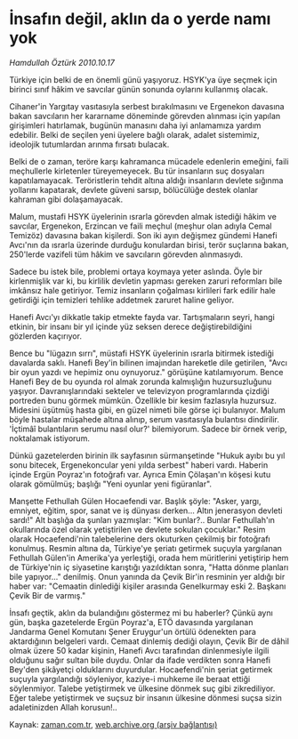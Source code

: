 # İnsafın değil, aklın da o yerde namı yok

*Hamdullah Öztürk 2010.10.17*

<td class="columnist-detail">
<p>Türkiye için belki de en önemli günü yaşıyoruz. HSYK'ya üye seçmek için birinci sınıf hâkim ve savcılar günün sonunda oylarını kullanmış olacak.</p>
<p>
<div id="haberMetinDiv">
<p>Cihaner'in Yargıtay vasıtasıyla serbest bırakılmasını ve Ergenekon davasına bakan savcıların her kararname döneminde görevden alınması için yapılan girişimleri hatırlamak, bugünün manasını daha iyi anlamamıza yardım edebilir. Belki de seçilen yeni üyelere bağlı olarak, adalet sistemimiz, ideolojik tutumlardan arınma fırsatı bulacak.
<p>Belki de o zaman, teröre karşı kahramanca mücadele edenlerin emeğini, faili meçhullerle kirletenler türeyemeyecek. Bu tür insanların suç dosyaları kapatılamayacak. Teröristlerin tehdit altına aldığı insanların devlete sığınma yollarını kapatarak, devlete güveni sarsıp, bölücülüğe destek olanlar kahraman gibi dolaşamayacak.
<p>Malum, mustafi HSYK üyelerinin ısrarla görevden almak istediği hâkim ve savcılar, Ergenekon, Erzincan ve faili meçhul (meşhur olan adıyla Cemal Temizöz) davasına bakan kişilerdi. Son iki ayın değişmez gündemi Hanefi Avcı'nın da ısrarla üzerinde durduğu konulardan birisi, terör suçlarına bakan, 250'lerde vazifeli tüm hâkim ve savcıların görevden alınmasıydı. 
<p>Sadece bu istek bile, problemi ortaya koymaya yeter aslında. Öyle bir kirlenmişlik var ki, bu kirlilik devletin yapması gereken zaruri reformları bile imkânsız hale getiriyor. Temiz insanların çoğalması kirlileri fark edilir hale getirdiği için temizleri tehlike addetmek zaruret haline geliyor.
<p>Hanefi Avcı'yı dikkatle takip etmekte fayda var. Tartışmaların seyri, hangi etkinin, bir insanı bir yıl içinde yüz seksen derece değiştirebildiğini gözlerden kaçırıyor.
<p>Bence bu "lügazın sırrı", müstafi HSYK üyelerinin ısrarla bitirmek istediği davalarda saklı. Hanefi Bey'in bilinen imajından hareketle dile getirilen, "Avcı bir oyun yazdı ve hepimiz onu oynuyoruz." görüşüne katılamıyorum. Bence Hanefi Bey de bu oyunda rol almak zorunda kalmışlığın huzursuzluğunu yaşıyor. Davranışlarındaki sekteler ve televizyon programlarında çizdiği portreden bunu görmek mümkün. Özellikle bir kesim fazlasıyla huzursuz. Midesini üşütmüş hasta gibi, en güzel nimeti bile görse içi bulanıyor. Malum böyle hastalar müşahede altına alınıp, serum vasıtasıyla bulantısı dindirilir. 'İçtimâî bulantıların serumu nasıl olur?' bilemiyorum. Sadece bir örnek verip, noktalamak istiyorum.
<p>Dünkü gazetelerden birinin ilk sayfasının sürmanşetinde "Hukuk ayıbı bu yıl sonu bitecek, Ergenekoncular yeni yılda serbest" haberi vardı. Haberin içinde Ergün Poyraz'ın fotoğrafı var. Ayrıca Emin Çölaşan'ın köşesi kutu olarak gömülmüş; başlığı "Yeni oyunlar yeni figüranlar".
<p>Manşette Fethullah Gülen Hocaefendi var. Başlık şöyle: "Asker, yargı, emniyet, eğitim, spor, sanat ve iş dünyası derken... Altın jenerasyon devleti sardı!" Alt başlığa da şunları yazmışlar: "Kim bunlar?.. Bunlar Fethullah'ın okullarında özel olarak yetiştirilen ve devlete sokulan çocuklar." Resim olarak Hocaefendi'nin talebelerine ders okuturken çekilmiş bir fotoğrafı konulmuş. Resmin altına da, Türkiye'ye şeriatı getirmek suçuyla yargılanan Fethullah Gülen'in Amerika'ya yerleştiği, orada hem müritlerini yetiştirip hem de Türkiye'nin iç siyasetine karıştığı yazıldıktan sonra, "Hatta dönme planları bile yapıyor..." denilmiş. Onun yanında da Çevik Bir'in resminin yer aldığı bir haber var: "Cemaatin dinlediği kişiler arasında Genelkurmay eski 2. Başkanı Çevik Bir de varmış."
<p>İnsafı geçtik, aklın da bulandığını göstermez mi bu haberler? Çünkü aynı gün, başka gazetelerde Ergün Poyraz'a, ETÖ davasında yargılanan Jandarma Genel Komutanı Şener Eruygur'un örtülü ödenekten para aktardığının belgeleri vardı. Cemaat dinlemiş dediği olayın, Çevik Bir de dâhil olmak üzere 50 kadar kişinin, Hanefi Avcı tarafından dinlenmesiyle ilgili olduğunu sağır sultan bile duydu. Onlar da ifade verdikten sonra Hanefi Bey'den şikâyetçi olduklarını duyurdular. Hocaefendi'nin şeriat getirmek suçuyla yargılandığı söyleniyor, kaziye-i muhkeme ile beraat ettiği söylenmiyor. Talebe yetiştirmek ve ülkesine dönmek suç gibi zikrediliyor. Eğer talebe yetiştirmek ve suçsuz bir insanın ülkesine dönmesi suçsa sizin adaletinizden Allah korusun!.. </p></p></p></p></p></p></p></p></p></div>
</p>
<a href="http://web.archive.org/web/20101227144329/mailto:h.ozturk@zaman.com.tr">
</a></td>

Kaynak: [zaman.com.tr](http://zaman.com.tr/yazar.do?yazino=1041106), [web.archive.org (arşiv bağlantısı)](http://web.archive.org/web/20101227144329/http://www.zaman.com.tr:80/yazar.do?yazino=1041106)
